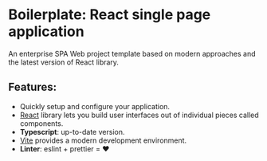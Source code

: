 # Boilerplate: React single page application

An enterprise SPA Web project template
based on modern approaches and the latest version of React library.

## Features:
- Quickly setup and configure your application.
- [React](https://react.dev/) library lets you build user interfaces out of individual pieces called components.
- **Typescript**: up-to-date version.
- [Vite](https://vitejs.dev/) provides a modern development environment.
- **Linter**: eslint + prettier = ❤️

